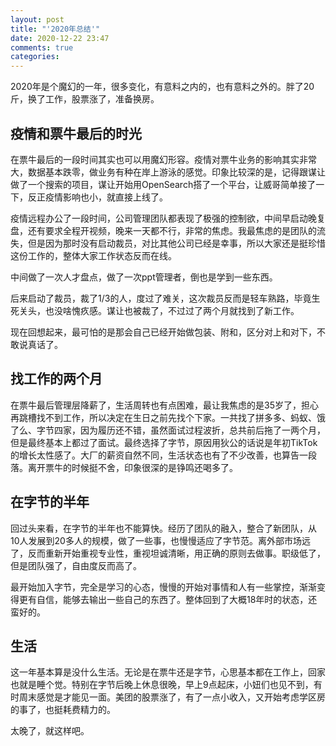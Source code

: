 ```yaml
---
layout: post
title: "'2020年总结'"
date: 2020-12-22 23:47
comments: true
categories: 
---
```


2020年是个魔幻的一年，很多变化，有意料之内的，也有意料之外的。胖了20斤，换了工作，股票涨了，准备换房。

## 疫情和票牛最后的时光

在票牛最后的一段时间其实也可以用魔幻形容。疫情对票牛业务的影响其实非常大，数据基本跌零，做业务有种在岸上游泳的感觉。印象比较深的是，记得跟谋让做了一个搜索的项目，谋让开始用OpenSearch搭了一个平台，让威哥简单接了一下，反正疫情影响也小，就直接上线了。

疫情远程办公了一段时间，公司管理团队都表现了极强的控制欲，中间早启动晚复盘，还有要求全程开视频，晚来一天都不行，非常的焦虑。我最焦虑的是团队的流失，但是因为那时没有启动裁员，对比其他公司已经是幸事，所以大家还是挺珍惜这份工作的，整体大家工作状态反而在线。

中间做了一次人才盘点，做了一次ppt管理者，倒也是学到一些东西。

后来启动了裁员，裁了1/3的人，度过了难关，这次裁员反而是轻车熟路，毕竟生死关头，也没啥愧疚感。谋让也被裁了，不过过了两个月就找到了新工作。

现在回想起来，最可怕的是那会自己已经开始做包装、附和，区分对上和对下，不敢说真话了。

## 找工作的两个月

在票牛最后管理层降薪了，生活周转也有点困难，最让我焦虑的是35岁了，担心再跳槽找不到工作，所以决定在生日之前先找个下家。一共找了拼多多、蚂蚁、饿了么、字节四家，因为履历还不错，虽然面试过程波折，总共前后拖了一两个月，但是最终基本上都过了面试。最终选择了字节，原因用狄公的话说是年初TikTok的增长太性感了。大厂的薪资自然不同，生活状态也有了不少改善，也算告一段落。离开票牛的时候挺不舍，印象很深的是铮鸣还喝多了。

## 在字节的半年

回过头来看，在字节的半年也不能算快。经历了团队的融入，整合了新团队，从10人发展到20多人的规模，做了一些事，也慢慢适应了字节范。离外部市场远了，反而重新开始重视专业性，重视坦诚清晰，用正确的原则去做事。职级低了，但是团队强了，自由度反而高了。

最开始加入字节，完全是学习的心态，慢慢的开始对事情和人有一些掌控，渐渐变得更有自信，能够去输出一些自己的东西了。整体回到了大概18年时的状态，还蛮好的。

## 生活

这一年基本算是没什么生活。无论是在票牛还是字节，心思基本都在工作上，回家也就是睡个觉。特别在字节后晚上休息很晚，早上9点起床，小妞们也见不到，有时周末感觉是才能见一面。美团的股票涨了，有了一点小收入，又开始考虑学区房的事了，也挺耗费精力的。

太晚了，就这样吧。